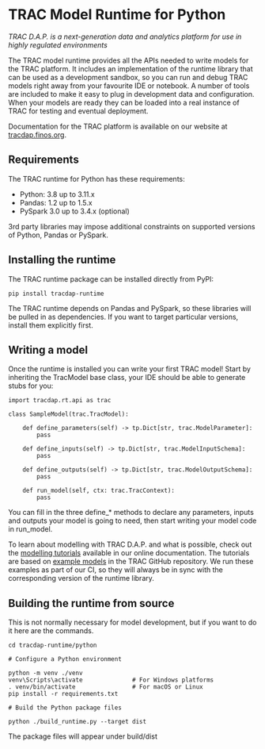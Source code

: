 # TRAC Model Runtime for Python

*TRAC D.A.P. is a next-generation data and analytics platform for use in highly regulated environments*

The TRAC model runtime provides all the APIs needed to write models for the TRAC platform.
It includes an implementation of the runtime library that can be used as a development
sandbox, so you can run and debug TRAC models right away from your favourite IDE or notebook.
A number of tools are included to make it easy to plug in development data and configuration.
When your models are ready they can be loaded into a real instance of TRAC for testing and
eventual deployment.

Documentation for the TRAC platform is available on our website at
[tracdap.finos.org](https://tracdap.finos.org).

## Requirements

The TRAC runtime for Python has these requirements:

* Python: 3.8 up to 3.11.x
* Pandas: 1.2 up to 1.5.x
* PySpark 3.0 up to 3.4.x (optional)

3rd party libraries may impose additional constraints on supported versions of Python, Pandas or PySpark.


## Installing the runtime

The TRAC runtime package can be installed directly from PyPI:

    pip install tracdap-runtime

The TRAC runtime depends on Pandas and PySpark, so these libraries will be pulled in as 
dependencies. If you want to target particular versions, install them explicitly first.


## Writing a model

Once the runtime is installed you can write your first TRAC model! Start by
inheriting the TracModel base class, your IDE should be able to generate stubs for you:

    import tracdap.rt.api as trac

    class SampleModel(trac.TracModel):

        def define_parameters(self) -> tp.Dict[str, trac.ModelParameter]:
            pass

        def define_inputs(self) -> tp.Dict[str, trac.ModelInputSchema]:
            pass

        def define_outputs(self) -> tp.Dict[str, trac.ModelOutputSchema]:
            pass

        def run_model(self, ctx: trac.TracContext):
            pass

You can fill in the three define_* methods to declare any parameters, inputs and outputs your
model is going to need, then start writing your model code in run_model.

To learn about modelling with TRAC D.A.P. and what is possible, check out the
[modelling tutorials](https://tracdap.readthedocs.io/en/stable/modelling/tutorial)
available in our online documentation. The tutorials are based on
[example models](https://github.com/finos/tracdap/tree/main/examples/models/python)
in the TRAC GitHub repository. We run these examples as part of our CI, so they will always
be in sync with the corresponding version of the runtime library.


## Building the runtime from source

This is not normally necessary for model development, but if you want to do it here are the commands.

    cd tracdap-runtime/python

    # Configure a Python environment

    python -m venv ./venv
    venv\Scripts\activate              # For Windows platforms
    . venv/bin/activate                # For macOS or Linux
    pip install -r requirements.txt

    # Build the Python package files

    python ./build_runtime.py --target dist
    
The package files will appear under build/dist
